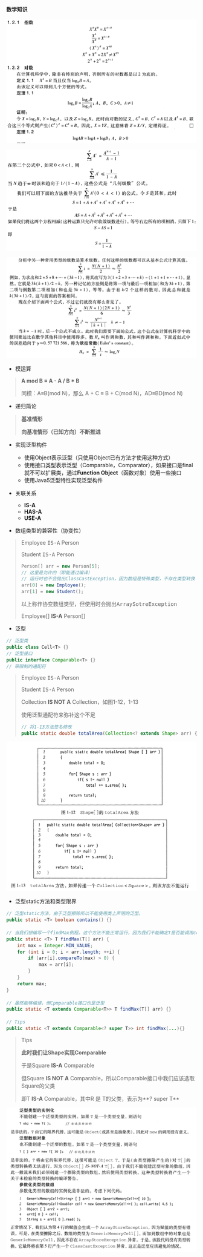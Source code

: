#### 数学知识

![image-20200205143807613](image-20200205143807613.png)

![image-20200205143912239](image-20200205143912239.png)

![image-20200205144014402](image-20200205144014402.png)

+ 模运算

> **A mod B = A - A / B * B**
>
> 同模：A≡B(mod N)，那么 A + C ≡ B + C(mod N)，AD≡BD(mod N)

+ 递归简论

> **基准情形**
>
> **向基准情形（已知方向）不断推进**

+ 实现泛型构件
    + 使用Object表示泛型（只使用Object已有方法才使用这种方式）
    + 使用接口类型表示泛型（Comparable，Comparator），如果接口是final就不可以扩展类，通过**Function Object**（函数对象）使用一些接口
    + 使用Java5泛型特性实现泛型构件

+ 关联关系
    + **IS-A**
    + **HAS-A**
    + **USE-A**

+ 数组类型的兼容性（协变性）

> Employee <kbd>IS-A</kbd> Person
>
> Student <kbd>IS-A</kbd> Person
>
> ``` java
> Person[] arr = new Person[5];
> // 这里是允许的（即能通过编译）
> // 运行时也不会抛出ClassCastException，因为数组是特殊类型，不存在类型转换
> arr[0] = new Employee();
> arr[1] = new Student();
> ```
>
> 以上称作<kbd>协变数组类型</kbd>，但使用时会抛出<kbd>ArraySotreException</kbd>
>
> Employee[] **IS-A** Person[]

+ 泛型

``` java
// 泛型类
public class Cell<T> {}
// 泛型接口
public interface Comparable<T> {}
// 带限制的通配符
```

> Employee <kbd>IS-A</kbd> Person
>
> Student <kbd>IS-A</kbd> Person
>
> Collection<Employee> **IS NOT A** Collection<Person>，如图1-12，1-13
>
> 使用<kbd>泛型通配符</kbd>来弥补这个不足
>
> ``` java
> // 将1-13方法签名修改
> public static double totalArea(Collection<? extends Shape> arr) {}
> ```

![image-20200205154041326](image-20200205154041326.png)

+ 泛型static方法和类型限界

``` java
// 泛型static方法，由于泛型擦除所以不能使用类上声明的泛型。
public static <T> boolean contains() {}

// 当我们想编写一个findMax例程。这个方法不能正常运行，因为我们不能确定T是否能调用compareTo
public static <T> T findMax(T[] arr) {
    int max = Integer.MIN_VALUE;
    for (int i = 0; i < arr.length; ++i) {
        if (arr[i].compareTo(max) > 0) {
            max = arr[i];
        }
    }
    return max;
}

// 虽然能够编译，但Cpmparable接口也是泛型
public static <T extends Comparable<T>> T findMax(T[] arr) {}

// Tips
public static <T extends Comparable<? super T>> int findMax(...){}
```

> Tips
>
> **此时我们让Shape实现Comparable**
>
> 于是Square **IS-A** Comparable<Shape>
>
> 但Square **IS NOT A** Comparable<Square>，所以Comparable接口中我们应该选取Square的父类
>
> 即T **IS-A** Comparable<R>，其中R 是 T的父类，表示为**? super T**

![image-20200205163400314](image-20200205163400314.png)

